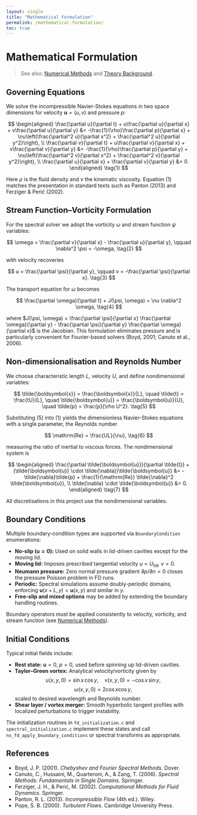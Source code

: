 ```yaml
---
layout: single
title: "Mathematical Formulation"
permalink: /mathematical-formulation/
toc: true
---
```


# Mathematical Formulation

> See also: [Numerical Methods](/numerical-methods/) and [Theory Background](/theory-background/).

## Governing Equations

We solve the incompressible Navier-Stokes equations in two space dimensions for velocity $\boldsymbol{u} = (u, v)$ and pressure $p$:

$$
\begin{aligned}
\frac{\partial u}{\partial t} + u\frac{\partial u}{\partial x} + v\frac{\partial u}{\partial y} &= -\frac{1}{\rho}\frac{\partial p}{\partial x} + \nu\left(\frac{\partial^2 u}{\partial x^2} + \frac{\partial^2 u}{\partial y^2}\right), \\
\frac{\partial v}{\partial t} + u\frac{\partial v}{\partial x} + v\frac{\partial v}{\partial y} &= -\frac{1}{\rho}\frac{\partial p}{\partial y} + \nu\left(\frac{\partial^2 v}{\partial x^2} + \frac{\partial^2 v}{\partial y^2}\right), \\
\frac{\partial u}{\partial x} + \frac{\partial v}{\partial y} &= 0.
\end{aligned}
\tag{1}
$$

Here $\rho$ is the fluid density and $\nu$ the kinematic viscosity. Equation (1) matches the presentation in standard texts such as Panton (2013) and Ferziger & Perić (2002).

## Stream Function–Vorticity Formulation

For the spectral solver we adopt the vorticity $\omega$ and stream function $\psi$ variables:

$$
\omega = \frac{\partial v}{\partial x} - \frac{\partial u}{\partial y}, \qquad \nabla^2 \psi = -\omega,
\tag{2}
$$

with velocity recoveries

$$
 u = \frac{\partial \psi}{\partial y}, \qquad v = -\frac{\partial \psi}{\partial x}. 
\tag{3}
$$

The transport equation for $\omega$ becomes

$$
\frac{\partial \omega}{\partial t} + J(\psi, \omega) = \nu \nabla^2 \omega,
\tag{4}
$$

where $J(\psi, \omega) = \frac{\partial \psi}{\partial x} \frac{\partial \omega}{\partial y} - \frac{\partial \psi}{\partial y} \frac{\partial \omega}{\partial x}$ is the Jacobian. This formulation eliminates pressure and is particularly convenient for Fourier-based solvers (Boyd, 2001; Canuto et al., 2006).

## Non-dimensionalisation and Reynolds Number

We choose characteristic length $L$, velocity $U$, and define nondimensional variables:

$$
\tilde{\boldsymbol{x}} = \frac{\boldsymbol{x}}{L}, \quad \tilde{t} = \frac{tU}{L}, \quad \tilde{\boldsymbol{u}} = \frac{\boldsymbol{u}}{U}, \quad \tilde{p} = \frac{p}{\rho U^2}.
\tag{5}
$$

Substituting (5) into (1) yields the dimensionless Navier-Stokes equations with a single parameter, the Reynolds number

$$
\mathrm{Re} = \frac{UL}{\nu},
\tag{6}
$$

measuring the ratio of inertial to viscous forces. The nondimensional system is

$$
\begin{aligned}
\frac{\partial \tilde{\boldsymbol{u}}}{\partial \tilde{t}} + (\tilde{\boldsymbol{u}} \cdot \tilde{\nabla})\tilde{\boldsymbol{u}} &= -\tilde{\nabla}\tilde{p} + \frac{1}{\mathrm{Re}} \tilde{\nabla}^2 \tilde{\boldsymbol{u}}, \\
\tilde{\nabla} \cdot \tilde{\boldsymbol{u}} &= 0.
\end{aligned}
\tag{7}
$$

All discretisations in this project use the nondimensional variables.

## Boundary Conditions

Multiple boundary-condition types are supported via `BoundaryCondition` enumerations:

- **No-slip ($\boldsymbol{u}=0$):** Used on solid walls in lid-driven cavities except for the moving lid.
- **Moving lid:** Imposes prescribed tangential velocity $u = U_{\text{lid}}$, $v = 0$.
- **Neumann pressure:** Zero normal pressure gradient $\partial p/\partial n = 0$ closes the pressure Poisson problem in FD runs.
- **Periodic:** Spectral simulations assume doubly-periodic domains, enforcing $\boldsymbol{u}(x+L,y) = \boldsymbol{u}(x,y)$ and similar in $y$.
- **Free-slip and mixed options** may be added by extending the boundary handling routines.

Boundary operators must be applied consistently to velocity, vorticity, and stream function (see [Numerical Methods](numerical_methods.md#finite-difference-discretization)).

## Initial Conditions

Typical initial fields include:

- **Rest state:** $\boldsymbol{u}=0$, $p=0$, used before spinning up lid-driven cavities.
- **Taylor–Green vortex:** Analytical velocity/vorticity given by
  $$u(x, y, 0) = \sin x\, \cos y, \quad v(x, y, 0) = -\cos x\, \sin y,$$
  $$\omega(x, y, 0) = 2 \cos x \cos y,$$
  scaled to desired wavelength and Reynolds number.
- **Shear layer / vortex merger:** Smooth hyperbolic tangent profiles with localized perturbations to trigger instability.

The initialization routines in `fd_initialization.c` and `spectral_initialization.c` implement these states and call `ns_fd_apply_boundary_conditions` or spectral transforms as appropriate.

## References

- Boyd, J. P. (2001). *Chebyshev and Fourier Spectral Methods*. Dover.
- Canuto, C., Hussaini, M., Quarteroni, A., & Zang, T. (2006). *Spectral Methods: Fundamentals in Single Domains*. Springer.
- Ferziger, J. H., & Perić, M. (2002). *Computational Methods for Fluid Dynamics*. Springer.
- Panton, R. L. (2013). *Incompressible Flow* (4th ed.). Wiley.
- Pope, S. B. (2000). *Turbulent Flows*. Cambridge University Press.
